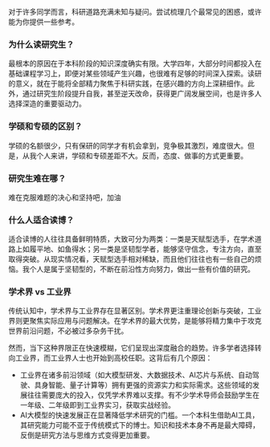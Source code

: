 对于许多同学而言，科研道路充满未知与疑问。尝试梳理几个最常见的困惑，或许能为你提供一些参考。

### 为什么读研究生？

最根本的原因在于本科阶段的知识深度确实有限。大学四年，大部分时间都投入在基础课程学习上，即便对某些领域产生兴趣，也很难有足够的时间深入探索。读研的意义，就在于能将全部精力聚焦于科研实践，在感兴趣的方向上深耕细作。此外，通过研究生阶段提升自我，甚至逆天改命，获得更广阔发展空间，也是许多人选择深造的重要驱动力。

### 学硕和专硕的区别？

学硕的名额很少，只有保研的同学才有机会拿到，竞争极其激烈，难度很大。但是，从我个人来讲，学硕和专硕差距不大。反而，态度、做事的方式更重要。

### 研究生难在哪？

难在克服难题的决心和坚持吧，加油

### 什么人适合读博？

适合读博的人往往具备鲜明特质，大致可分为两类：一类是天赋型选手，在学术道路上如履平地、如鱼得水；另一类是坚韧型学者，能够坚守信念，专注方向，直至取得突破。从现实情况看，天赋型选手相对稀缺，而且他们往往也有一些自己的烦恼。我个人是属于坚韧型的，不断在前沿性方向努力，做出一些有价值的研究。

### 学术界 vs 工业界
传统认知中，学术界与工业界存在显著区别。学术界更注重理论创新与突破，工业界则更聚焦实际应用与问题解决。在学术界的最大优势，是能够将精力集中于攻克世界前沿问题，不必被过多杂务干扰。

然而，当下这种界限正在快速模糊，它们呈现出深度融合的趋势。许多学者选择转向工业界，而工业界人士也开始到高校任职。这背后有几个原因：

- 工业界在诸多前沿领域（如大模型研发、大数据技术、AI芯片与系统、自动驾驶、具身智能、量子计算等）拥有更强的资源实力和实际需求。这些领域的发展往往需要庞大的投入，仅凭学术界难以支撑。有不少学术导师会鼓励学生在一年级、二年级即到工业界实习，获取实战经验。
- AI大模型的快速发展正在显著降低学术研究的门槛。一个本科生借助AI工具，其研究能力可能不亚于传统模式下的博士。知识和技术本身不再是最大障碍，反倒是研究方法与思维方式变得更加重要。